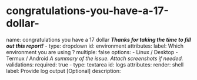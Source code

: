 # congratulations-you-have-a-17-dollar-
name:  congratulations  you have a 17 dollar ***Thanks for taking the time to fill out this report!*** - type: dropdown id: environment attributes: label: Which environment you are using ? multiple: false options: - Linux / Desktop - Termux / Android *A summary of the issue. Attach screenshots if needed.* validations: required: true - type: textarea id: logs attributes: render: shell label: Provide log output [Optional] description: 
